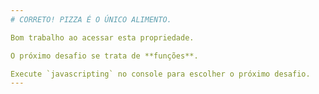 ```yaml
---
# CORRETO! PIZZA É O ÚNICO ALIMENTO.

Bom trabalho ao acessar esta propriedade.

O próximo desafio se trata de **funções**.

Execute `javascripting` no console para escolher o próximo desafio.
---
```

